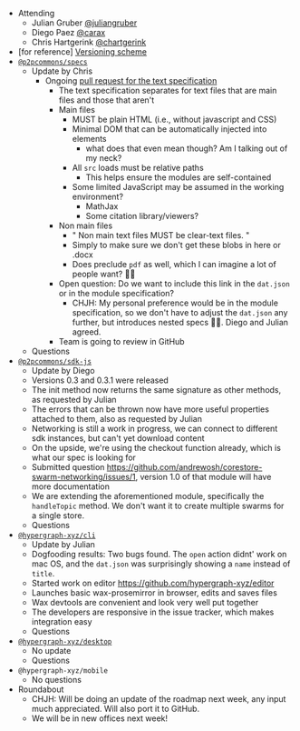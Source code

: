 -   Attending
    - Julian Gruber [@juliangruber](https://twitter.com/juliangruber)
    - Diego Paez [@carax](https://twitter.com/carax)
    - Chris Hartgerink [@chartgerink](https://twitter.com/chartgerink)
-   [for reference] [Versioning scheme](https://drive.google.com/a/libscie.org/open?id=1Hp4gIUVNePO33lGcYeK8dOwY6EZWCQrL7XrURIILslg)
-   [`@p2pcommons/specs`](https://github.com/p2pcommons/specs)
    - Update by Chris
      - Ongoing [pull request for the text specification](https://github.com/p2pcommons/specs/pull/17)
        - The text specification separates for text files that are main files and those that aren't
        - Main files
          - MUST be plain HTML (i.e., without javascript and CSS)
          - Minimal DOM that can be automatically injected into elements
            - what does that even mean though? Am I talking out of my neck?
          - All `src` loads must be relative paths
            - This helps ensure the modules are self-contained
          - Some limited JavaScript may be assumed in the working environment?
            - MathJax
            - Some citation library/viewers?
        - Non main files
          - " Non main text files MUST be clear-text files. "
          - Simply to make sure we don't get these blobs in here or .docx
          - Does preclude `pdf` as well, which I can imagine a lot of people want? :woman_shrugging:
        - Open question: Do we want to include this link in the `dat.json` or in the module specification?
          - CHJH: My personal preference would be in the module specification, so we don't have to adjust the `dat.json` any further, but introduces nested specs :woman_shrugging:. Diego and Julian agreed.
        - Team is going to review in GitHub
    - Questions
-   [`@p2pcommons/sdk-js`](https://github.com/p2pcommons/sdk-js)
    - Update by Diego
    - Versions 0.3 and 0.3.1 were released
    - The init method now returns the same signature as other methods, as requested by Julian
    - The errors that can be thrown now have more useful properties attached to them, also as requested by Julian
    - Networking is still a work in progress, we can connect to different sdk instances, but can't yet download content
    - On the upside, we're using the checkout function already, which is what our spec is looking for
    - Submitted question https://github.com/andrewosh/corestore-swarm-networking/issues/1, version 1.0 of that module will have more documentation
    - We are extending the aforementioned module, specifically the `handleTopic` method. We don't want it to create multiple swarms for a single store.
    - Questions
-   [`@hypergraph-xyz/cli`](https://github.com/hypergraph-xyz/cli)
    - Update by Julian
    - Dogfooding results: Two bugs found. The `open` action didnt' work on mac OS, and the `dat.json` was surprisingly showing a `name` instead of `title`.
    - Started work on editor https://github.com/hypergraph-xyz/editor
    - Launches basic wax-prosemirror in browser, edits and saves files
    - Wax devtools are convenient and look very well put together
    - The developers are responsive in the issue tracker, which makes integration easy
    - Questions
-   [`@hypergraph-xyz/desktop`](https://github.com/hypergraph-xyz/desktop)
    - No update
    - Questions
-   `@hypergraph-xyz/mobile`
    - No questions
- Roundabout
    - CHJH: Will be doing an update of the roadmap next week, any input much appreciated. Will also port it to GitHub.
    - We will be in new offices next week!
    
